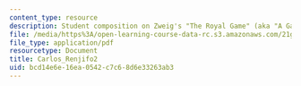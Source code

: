 ```yaml
---
content_type: resource
description: Student composition on Zweig's "The Royal Game" (aka "A Game of Chess").
file: /media/https%3A/open-learning-course-data-rc.s3.amazonaws.com/21g-404-german-iv-spring-2005/bcd14e6e16ea0542c7c68d6e33263ab3_MIT21G_404S05_aufsatz2carl.pdf
file_type: application/pdf
resourcetype: Document
title: Carlos_Renjifo2
uid: bcd14e6e-16ea-0542-c7c6-8d6e33263ab3
---
```

